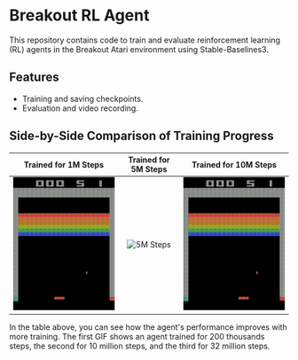 # Breakout RL Agent

This repository contains code to train and evaluate reinforcement learning (RL) agents in the Breakout Atari environment using Stable-Baselines3.

## Features
- Training and saving checkpoints.
- Evaluation and video recording.

## Side-by-Side Comparison of Training Progress

| Trained for 1M Steps | Trained for 5M Steps | Trained for 10M Steps |
|:---------------------:|:---------------------:|:----------------------:|
| ![1M Steps](videos/breakout_episode_checkpoint_200000.gif) | ![5M Steps](videos/breakout_episode_checkpoint_1000000.gif) | ![10M Steps](videos/breakout_episode_checkpoint_31800000.gif) |

In the table above, you can see how the agent's performance improves with more training. The first GIF shows an agent trained for 200 thousands steps, the second for 10 million steps, and the third for 32 million steps.
